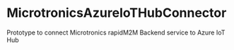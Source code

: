 # MicrotronicsAzureIoTHubConnector
Prototype to connect Microtronics rapidM2M Backend service to Azure IoT Hub

